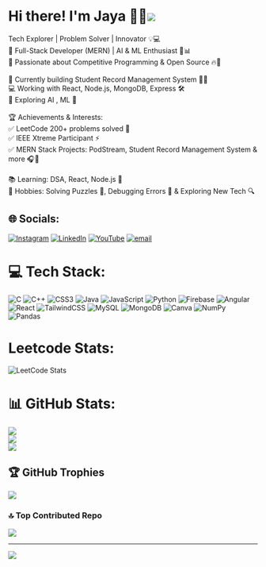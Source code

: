 # Hi there! I'm Jaya 👋😄![](https://komarev.com/ghpvc/?username=Jaya-Chithra-N)

Tech Explorer | Problem Solver | Innovator 💡💻<br>🔹 Full-Stack Developer (MERN) | AI & ML Enthusiast 🤖📊<br>🔹 Passionate about Competitive Programming & Open Source 🔥💯<br><br>🌱 Currently building Student Record Management System 🏫📑<br>💻 Working with React, Node.js, MongoDB, Express 🛠️<br>🤖 Exploring AI , ML 🤩<br><br>🏆 Achievements & Interests:<br>✅ LeetCode 200+ problems solved 🏅<br>✅ IEEE Xtreme Participant ⚡<br>✅ MERN Stack Projects: PodStream, Student Record Management System & more 🎧📅<br><br>📚 Learning: DSA, React, Node.js 🔐<br>📌 Hobbies: Solving Puzzles 🧩, Debugging Errors 🐞 & Exploring New Tech 🔍


## 🌐 Socials:
[![Instagram](https://img.shields.io/badge/Instagram-%23E4405F.svg?logo=Instagram&logoColor=white)](https://instagram.com/jaya_chithra_04) [![LinkedIn](https://img.shields.io/badge/LinkedIn-%230077B5.svg?logo=linkedin&logoColor=white)](https://linkedin.com/in/jaya-chithra-n) [![YouTube](https://img.shields.io/badge/YouTube-%23FF0000.svg?logo=YouTube&logoColor=white)](https://youtube.com/@JayachithraN) [![email](https://img.shields.io/badge/Email-D14836?logo=gmail&logoColor=white)](mailto:jayachithratuty@gmail.com) 

# 💻 Tech Stack:
![C](https://img.shields.io/badge/c-%2300599C.svg?style=for-the-badge&logo=c&logoColor=white) ![C++](https://img.shields.io/badge/c++-%2300599C.svg?style=for-the-badge&logo=c%2B%2B&logoColor=white) ![CSS3](https://img.shields.io/badge/css3-%231572B6.svg?style=for-the-badge&logo=css3&logoColor=white) ![Java](https://img.shields.io/badge/java-%23ED8B00.svg?style=for-the-badge&logo=openjdk&logoColor=white) ![JavaScript](https://img.shields.io/badge/javascript-%23323330.svg?style=for-the-badge&logo=javascript&logoColor=%23F7DF1E) ![Python](https://img.shields.io/badge/python-3670A0?style=for-the-badge&logo=python&logoColor=ffdd54) ![Firebase](https://img.shields.io/badge/firebase-%23039BE5.svg?style=for-the-badge&logo=firebase) ![Angular](https://img.shields.io/badge/angular-%23DD0031.svg?style=for-the-badge&logo=angular&logoColor=white) ![React](https://img.shields.io/badge/react-%2320232a.svg?style=for-the-badge&logo=react&logoColor=%2361DAFB) ![TailwindCSS](https://img.shields.io/badge/tailwindcss-%2338B2AC.svg?style=for-the-badge&logo=tailwind-css&logoColor=white) ![MySQL](https://img.shields.io/badge/mysql-4479A1.svg?style=for-the-badge&logo=mysql&logoColor=white) ![MongoDB](https://img.shields.io/badge/MongoDB-%234ea94b.svg?style=for-the-badge&logo=mongodb&logoColor=white) ![Canva](https://img.shields.io/badge/Canva-%2300C4CC.svg?style=for-the-badge&logo=Canva&logoColor=white) ![NumPy](https://img.shields.io/badge/numpy-%23013243.svg?style=for-the-badge&logo=numpy&logoColor=white) ![Pandas](https://img.shields.io/badge/pandas-%23150458.svg?style=for-the-badge&logo=pandas&logoColor=white)

# Leetcode Stats:
![LeetCode Stats](https://leetcard.jacoblin.cool/jaya__chithra?theme=dark&font=Tauri&ext=heatmap)

# 📊 GitHub Stats:
![](https://github-readme-stats.vercel.app/api?username=jaya-chithra-n&theme=dark&hide_border=false&include_all_commits=true&count_private=false)<br/>
![](https://nirzak-streak-stats.vercel.app/?user=jaya-chithra-n&theme=dark&hide_border=false)<br/>
![](https://github-readme-stats.vercel.app/api/top-langs/?username=jaya-chithra-n&theme=dark&hide_border=false&include_all_commits=true&count_private=false&layout=compact)

## 🏆 GitHub Trophies
![](https://github-profile-trophy.vercel.app/?username=jaya-chithra-n&theme=radical&no-frame=false&no-bg=true&margin-w=4)

### 🔝 Top Contributed Repo
![](https://github-contributor-stats.vercel.app/api?username=jaya-chithra-n&limit=5&theme=dark&combine_all_yearly_contributions=true)

---
[![](https://visitcount.itsvg.in/api?id=jaya-chithra-n&icon=0&color=0)](https://visitcount.itsvg.in)

<!-- Proudly created with GPRM ( https://gprm.itsvg.in ) -->
